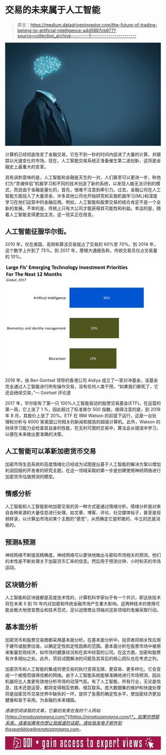 # 交易的未来属于人工智能

> 原文：<https://medium.datadriveninvestor.com/the-future-of-trading-belong-to-artificial-intelligence-a4d5887cb677?source=collection_archive---------1----------------------->

![](img/aa43ac5b568ecfb8e94b3d6522673576.png)

计算机已经彻底改变了金融交易，它在不到一秒的时间内促进了大量的计算，并跟踪以光速变化的市场。现在，人工智能交易系统正准备催生第二波创新，这将是金融史上最重大的变革。

具有讽刺意味的是，人工智能和金融是天生的一对，人们甚至可以更进一步，称他们为“灵魂伴侣”机器学习和不同的技术创造了新的系统，以发现人脑无法识别的模式，而且由于金融是量化的，首先，很难不注意到牵引力。过去，金融公司在人工智能方面投入了大量资金，许多其他公司也开始研究和实施机器学习(ML)和深度学习在他们运营中的金融应用。例如，人工智能和股票交易的结合肯定不是一个全新的发展。不幸的是，传统上只有大公司才能获得其可能性和利益。幸运的是，随着人工智能变得更加主流，这一现实正在改变。

## **人工智能征服华尔街。**

2010 年，仅在美国，高频和算法交易就占了交易的 60%至 70%。到 2014 年，这个数字上升到了 75%。到 2017 年，摩根大通报告称，传统交易员仅占交易量的 10%。

![](img/445cbee13824bfe334c66825c2fe8faf.png)

2016 年，由 Ben Goirtsel 领导的香港公司 Aidiya 成立了一家对冲基金，该基金完全通过人工智能进行所有操作交易，没有任何人类干预。“如果我们都死了，它还会继续交易，”— Goirtsel 评论道

2017 年，华尔街有了第一只 100%人工智能驱动的股票交易基金(ETF)。在运营的第一周，它上涨了 1 %，因此超过了标准普尔 500 指数。值得注意的是，到 2018 年 8 月，其股价上涨了 20%。ETF 在 IBM Watson 的前提下运行，这是一台处理和分析与 6000 家美国公司相关的新闻和报告的超级计算机。此外，Watson 的持续学习能力会检查其自身的性能，在无利可图的交易中，算法会从错误中学习，以便在未来做出更准确的决策。

## **人工智能可以革新加密货币交易**

加密市场生态系统的高度情绪化已经成为试图提出基于人工智能的解决方案以增加利润回报的开发者的研究主题。在这一领域采取的第一步是创建使用神经网络进行加密货币估值预测的模型。

## **情感分析**

人工智能和人工智能影响加密交易的另一种方式是通过情绪分析。情绪分析是对来自各种来源的大量信息进行处理，如文章、博客、评论、社交媒体帖子，甚至是视频转录，以计算出市场对某个主题的“感觉”，从而确定它是积极的、中立的还是消极的。

## **预测&预测**

神经网络不断提高精确度。神经网络可以更快地做出与密码市场相关的预测。他们的本性是不断处理关于加密货币汇率的信息。然后用于预测分钟、小时和天的市场运动。

## **区块链分析**

人工智能和区块链都是高度技术性的，计算机科学家似乎有一个共识，即这些技术将在未来 5 到 10 年内对加密和传统金融市场产生重大影响。这两种技术的使用可能会极大地改变商业和技术范式，足以迫使商业领袖对这些领域的发展采取行动。

## **基本面分析**

加密货币和股票交易商都采用基本面分析。在基本面分析中，投资者将相关性应用于硬币或股票估值，以确定定性和定性因素的范围。基本面分析在股票市场中被用来衡量宏观经济，如市场的健康状况和在其中经营的公司。在这方面，加密和股票有许多相似之处。此外，项目试图解决的问题及其背后的核心团队也在考虑之列。

加密货币和人工智能的集成将使交易的执行变得无限、更容易、更多样化。它会变成一个痴情而值得信赖的网络。由于人工智能系统能够准确地进行市场预测，因此机器将比人类更有效地分析市场的动荡气氛。有了人工智能，所有行业，无论是信息、技术还是运营，都将变得相互依赖、相互联系。庞大数据集的维护和快速处理将是加密货币交易世界中缺失的一环。提供了急需的确定性水平，使加密经济更加健康和易于采用。为金融的未来铺路。

*感谢您阅读我的文章，它最初发表在我的个人网站*[*https://renatozamagna.com/*](https://renatozamagna.com/)*。如果你想联系我，或者如果有你想让我报道的话题，请给我发电子邮件到 thesparkblog@renatozamagna.com。*

[![](img/8dd5f97e83fdadd5fd33a80ff4e1af3a.png)](http://www.track.datadriveninvestor.com/ExpertRi160pxB)